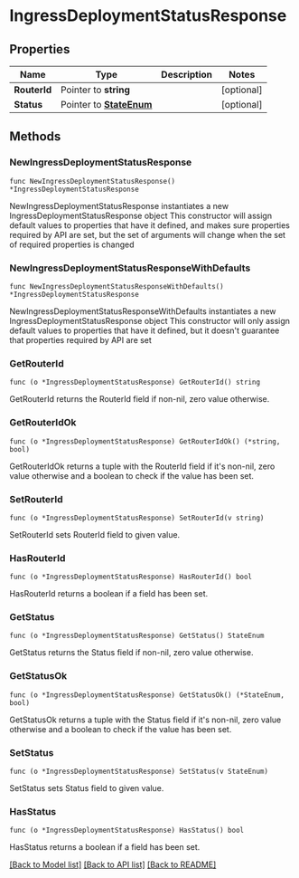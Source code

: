 # IngressDeploymentStatusResponse

## Properties

Name | Type | Description | Notes
------------ | ------------- | ------------- | -------------
**RouterId** | Pointer to **string** |  | [optional] 
**Status** | Pointer to [**StateEnum**](StateEnum.md) |  | [optional] 

## Methods

### NewIngressDeploymentStatusResponse

`func NewIngressDeploymentStatusResponse() *IngressDeploymentStatusResponse`

NewIngressDeploymentStatusResponse instantiates a new IngressDeploymentStatusResponse object
This constructor will assign default values to properties that have it defined,
and makes sure properties required by API are set, but the set of arguments
will change when the set of required properties is changed

### NewIngressDeploymentStatusResponseWithDefaults

`func NewIngressDeploymentStatusResponseWithDefaults() *IngressDeploymentStatusResponse`

NewIngressDeploymentStatusResponseWithDefaults instantiates a new IngressDeploymentStatusResponse object
This constructor will only assign default values to properties that have it defined,
but it doesn't guarantee that properties required by API are set

### GetRouterId

`func (o *IngressDeploymentStatusResponse) GetRouterId() string`

GetRouterId returns the RouterId field if non-nil, zero value otherwise.

### GetRouterIdOk

`func (o *IngressDeploymentStatusResponse) GetRouterIdOk() (*string, bool)`

GetRouterIdOk returns a tuple with the RouterId field if it's non-nil, zero value otherwise
and a boolean to check if the value has been set.

### SetRouterId

`func (o *IngressDeploymentStatusResponse) SetRouterId(v string)`

SetRouterId sets RouterId field to given value.

### HasRouterId

`func (o *IngressDeploymentStatusResponse) HasRouterId() bool`

HasRouterId returns a boolean if a field has been set.

### GetStatus

`func (o *IngressDeploymentStatusResponse) GetStatus() StateEnum`

GetStatus returns the Status field if non-nil, zero value otherwise.

### GetStatusOk

`func (o *IngressDeploymentStatusResponse) GetStatusOk() (*StateEnum, bool)`

GetStatusOk returns a tuple with the Status field if it's non-nil, zero value otherwise
and a boolean to check if the value has been set.

### SetStatus

`func (o *IngressDeploymentStatusResponse) SetStatus(v StateEnum)`

SetStatus sets Status field to given value.

### HasStatus

`func (o *IngressDeploymentStatusResponse) HasStatus() bool`

HasStatus returns a boolean if a field has been set.


[[Back to Model list]](../README.md#documentation-for-models) [[Back to API list]](../README.md#documentation-for-api-endpoints) [[Back to README]](../README.md)


